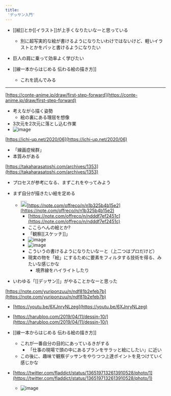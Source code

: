 ```yaml
---
title:
 'デッサン入門'
---
```


- [[絵]]とか[[イラスト]]が上手くなりたいなーと思っている
    - 別に超写実的な絵が書けるようになりたいわけではないけど、軽いイラストとかをパッと書けるようになりたい
- 巨人の肩に乗って効率よく学びたい

- [[線一本からはじめる 伝わる絵の描き方]]
    - これを読んでみる

---
[https://conte-anime.jp/draw/first-step-forward](https://conte-anime.jp/draw/first-step-forward)
- 考えながら描く姿勢
    - 絵の裏にある理屈を想像
- 3次元を2次元に落とし込む作業
- ![image](https://gyazo.com/677a88c4cf07849040385bf14ae46fa7/thumb/1000)

[https://ichi-up.net/2020/06](https://ichi-up.net/2020/06)
- 「線画症候群」
- 本質みがある

[https://takaharasatoshi.com/archives/1353](https://takaharasatoshi.com/archives/1353)
- プロセスが参考になる、まずこれをやってみよう
- まず自分が描きたい絵を定める
    - <img src='https://scrapbox.io/api/pages/blu3mo-public/blu3mo/icon' alt='blu3mo.icon' height="19.5"/>[https://note.com/offreco/n/n1b325b4b15e2](https://note.com/offreco/n/n1b325b4b15e2)
        - [https://note.com/offreco/n/ndddf7ef2451c](https://note.com/offreco/n/ndddf7ef2451c)
        - ここらへんの絵とか?
        - 「観察[[スケッチ]]」
        - ![image](https://gyazo.com/403f7198e8dbe243ff1df92b18e1de31/thumb/1000)
        - ![image](https://gyazo.com/33ffbd05fc22e43a43dc68960be6e39e/thumb/1000)
        - こういうの書けるようになりたいなーと（上二つはプロだけど）
        - 現実の物を「絵」にするために要素をフィルタする技術を得る、みたいな感じかな
            - 境界線をハイライトしたり

- いわゆる「[[デッサン]]」がやることかなーと思った

[https://note.com/yuriponzuu/n/ndf81b2efeb7b](https://note.com/yuriponzuu/n/ndf81b2efeb7b)

- [https://youtu.be/6XJnryNLzeg](https://youtu.be/6XJnryNLzeg)
- [https://harubloo.com/2019/04/11/dessin-10/](https://harubloo.com/2019/04/11/dessin-10/)

- [[線一本からはじめる 伝わる絵の描き方]]
    - これが一番自分の目的にあっているきがする
        - 「仕事の現場で頭の中にあるプランをサラッと絵にしたい」に近い
    - この後に、趣味で観察デッサンをやりつつ上達ポイントを見つけていく感じかな


- [https://twitter.com/fladdict/status/1365197132613910528/photo/1](https://twitter.com/fladdict/status/1365197132613910528/photo/1)
    - ![image](https://gyazo.com/58c58a96440a7a08fd0ac6aec9dda477/thumb/1000)


